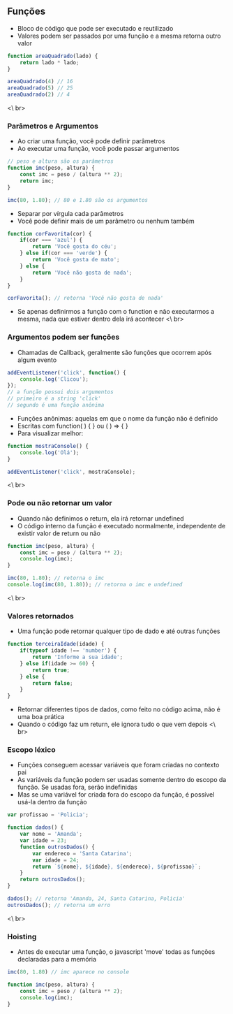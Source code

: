 ## Funções
 - Bloco de código que pode ser executado e reutilizado
 - Valores podem ser passados por uma função e a mesma retorna outro valor
```javascript
function areaQuadrado(lado) {
    return lado * lado;
}

areaQuadrado(4) // 16
areaQuadrado(5) // 25
areaQuadrado(2) // 4
```
<\ br>

### Parâmetros e Argumentos
 - Ao criar uma função, você pode definir parâmetros
 - Ao executar uma função, você pode passar argumentos
```javascript
// peso e altura são os parâmetros
function imc(peso, altura) {
    const imc = peso / (altura ** 2);
    return imc;
}

imc(80, 1.80); // 80 e 1.80 são os argumentos
```
 - Separar por vírgula cada parâmetros
 - Você pode definir mais de um parâmetro ou nenhum também
```javascript
function corFavorita(cor) {
    if(cor === 'azul') {
        return 'Você gosta do céu';
    } else if(cor === 'verde') {
        return 'Você gosta de mato';
    } else {
        return 'Você não gosta de nada';
    }
}

corFavorita(); // retorna 'Você não gosta de nada'
```
 - Se apenas definirmos a função com o function e não executarmos a mesma, nada
que estiver dentro dela irá acontecer
<\ br>

### Argumentos podem ser funções
 - Chamadas de Callback, geralmente são funções que ocorrem após algum evento
```javascript
addEventListener('click', function() {
    console.log('Clicou');
});
// a função possui dois argumentos
// primeiro é a string 'click'
// segundo é uma função anônima
```
 - Funções anônimas: aquelas em que o nome da função não é definido
 - Escritas com function( ) { } ou ( ) ⇒ { }
 - Para visualizar melhor:
```javascript
function mostraConsole() {
    console.log('Olá');
}

addEventListener('click', mostraConsole);
```
<\ br>

### Pode ou não retornar um valor
 - Quando não definimos o return, ela irá retornar undefined
 - O código interno da função é executado normalmente, independente de existir valor de 
return ou não
```javascript
function imc(peso, altura) {
    const imc = peso / (altura ** 2);
    console.log(imc);
}

imc(80, 1.80); // retorna o imc
console.log(imc(80, 1.80)); // retorna o imc e undefined
```
<\ br>

### Valores retornados
 - Uma função pode retornar qualquer tipo de dado e até outras funções
```javascript
function terceiraIdade(idade) {
    if(typeof idade !== 'number') {
        return 'Informe a sua idade';
    } else if(idade >= 60) {
        return true;
    } else {
        return false;
    }
}
```
 - Retornar diferentes tipos de dados, como feito no código acima, não é uma boa prática
 - Quando o código faz um return, ele ignora tudo o que vem depois
<\ br>

### Escopo léxico
 - Funções conseguem acessar variáveis que foram criadas no contexto pai
 - As variáveis da função podem ser usadas somente dentro do escopo da função. Se usadas
fora, serão indefinidas
 - Mas se uma variável for criada fora do escopo da função, é possível usá-la dentro da função
```javascript
var profissao = 'Policia';

function dados() {
    var nome = 'Amanda';
    var idade = 23;
    function outrosDados() {
        var endereco = 'Santa Catarina';
        var idade = 24;
        return `${nome}, ${idade}, ${endereco}, ${profissao}`;
    }
    return outrosDados();
}

dados(); // retorna 'Amanda, 24, Santa Catarina, Policia'
outrosDados(); // retorna um erro
```
<\ br>

### Hoisting
 - Antes de executar uma função, o javascript 'move' todas as funções declaradas para a memória
```javascript
imc(80, 1.80) // imc aparece no console

function imc(peso, altura) {
    const imc = peso / (altura ** 2);
    console.log(imc);
}
```
